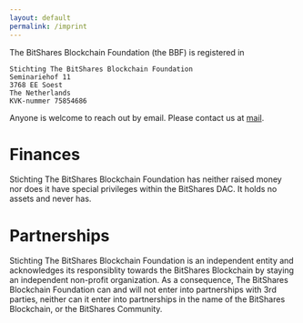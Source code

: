 ```yaml
---
layout: default
permalink: /imprint
---
```


The BitShares Blockchain Foundation (the BBF) is registered in

    Stichting The BitShares Blockchain Foundation
    Seminariehof 11
    3768 EE Soest
    The Netherlands
    KVK-nummer 75854686

Anyone is welcome to reach out by email. Please contact us at
[mail](mailto:info@bitshares.foundation).

# Finances

Stichting The BitShares Blockchain Foundation has neither raised
money nor does it have special privileges within the BitShares
DAC. It holds no assets and never has.

# Partnerships

Stichting The BitShares Blockchain Foundation is an independent
entity and acknowledges its responsiblity towards the BitShares
Blockchain by staying an independent non-profit organization. As a
consequence, The BitShares Blockchain Foundation can and will not
enter into partnerships with 3rd parties, neither can it enter
into partnerships in the name of the BitShares Blockchain, or the
BitShares Community.
